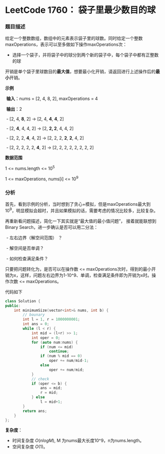 # LeetCode 1760： 袋子里最少数目的球



### 题目描述

给定一个整数数组，数组中的元素表示袋子里的球数。同时给定一个整数maxOperations，表示可以至多做如下操作maxOperations次：

- 选择一个袋子，并将袋子中的球分到两个新的袋子中，每个袋子中都有正整数的球

开销是单个袋子里球数目的**最大值**，想要最小化开销，请返回进行上述操作后的**最小**开销。



**示例**

​	**输入**：nums = [2, 4, 8, 2], maxOperations = 4

​	**输出**：2

​		- [2, 4, **8**, 2] -> [2, 4, **4**, **4**, 2]

​		- [2, **4**, 4, 4, 2] ->  [2, **2, 2**, 4, 4, 2] 

​		- [2, 2, 2, **4**, 4, 2] -> [2, 2, 2, **2**, **2**, 4, 2]   

​		- [2, 2, 2, 2, 2, **4**, 2]   -> [2, 2, 2, 2, 2, 2, 2, 2]



**数据范围**

1  <= nums.length <= $10^5$

1 <= maxOperations, nums[i] <= $10^9$



### 分析

首先，看到示例的分析，当时想到了贪心+模拟，但是maxOperations最大到$10^9$，明显模拟会超时，并且如果模拟的话，需要考虑的情况比较多，比较复杂。

再重新看问题描述，简化一下其实就是“最大值的最小值问题”， 接着就能联想到Binary Search，进一步确认是否可以用二分法：

​	- 左右边界（解空间范围） ？

​	- 解空间是否单调？

​	- 如何检查满足条件？

只要把问题转化为，是否可以在操作数 <= maxOperations次时，得到的最小开销为x，这样，问题左右边界为1-10^9、单调，检查满足条件即为开销为x时。操作次数 <= maxOperations。

代码如下

```c++
class Solution {
public:
    int minimumSize(vector<int>& nums, int b) {
      	// bounary
        int l = 1, r = 1000000001;
        int ans = 0;
        while (l < r) {
            int mid = (l+r) >> 1;
            int oper = 0;
            for (auto num:nums) {
                if (num <= mid)
                    continue;
                if (num % mid == 0)
                    oper += num/mid-1;
                else
                    oper += num/mid;
            }
            // check 
            if (oper <= b) {
                ans = mid;
                r = mid;
            } else
                l = mid+1;
        }
        return ans;
    }
};
```



**复杂度**：

- 时间复杂度 *O*($nlogM$), M 为nums最大长度10^9，n为nums.length。
- 空间复杂度 *O*(1)。

 







